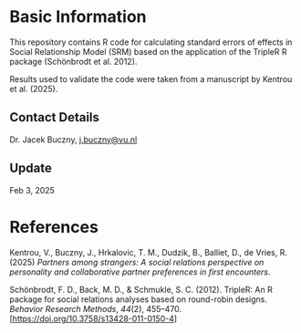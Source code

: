 # Basic Information

This repository contains R code for calculating standard errors of effects in Social Relationship Model (SRM) based on the application of the TripleR R package (Schönbrodt et al. 2012).

Results used to validate the code were taken from a manuscript by Kentrou et al. (2025).

## Contact Details
Dr. Jacek Buczny, j.buczny@vu.nl

## Update
Feb 3, 2025

# References
Kentrou, V., Buczny, J., Hrkalovic, T. M., Dudzik, B., Balliet, D., de Vries, R. (2025) _Partners among strangers: A social relations perspective on personality and collaborative partner preferences in first encounters_.

Schönbrodt, F. D., Back, M. D., & Schmukle, S. C. (2012). TripleR: An R package for social relations analyses based on round-robin designs. _Behavior Research Methods_, _44_(2), 455–470. [https://doi.org/10.3758/s13428-011-0150-4]
